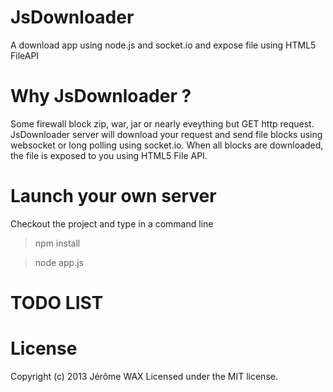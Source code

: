 JsDownloader
============

A download app using node.js and socket.io and expose file using HTML5 FileAPI 

# Why JsDownloader ? 

Some firewall block zip, war, jar or nearly eveything but GET http request. JsDownloader server will download 
your request and send file blocks using websocket or long polling using socket.io. 
When all blocks are downloaded, the file 
is exposed to you using HTML5 File API.

# Launch your own server

Checkout the project and type in a command line
>npm install

>node app.js

# TODO LIST

# License
Copyright (c) 2013 Jérôme WAX
Licensed under the MIT license.
